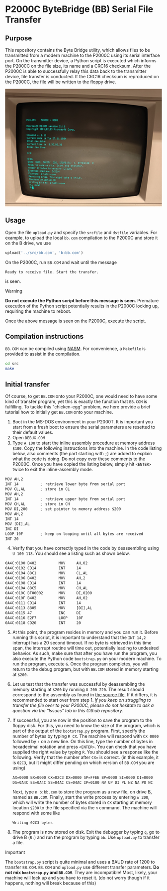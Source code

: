 # P2000C ByteBridge (BB) Serial File Transfer

## Purpose
This repository contains the Byte Bridge utility, which allows files to be
transmitted from a modern machine to the P2000C using its serial interface port.
On the transmitter device, a Python script is executed which informs the P2000C
on the file size, its name and a CRC16 checksum. After the P2000C is able to
successfully relay this data back to the transmitter device, file transfer is
conducted. If the CRC16 checksum is reproduced on the P2000C, the file will be
written to the floppy drive.

![file transfer over P2000C](img/p2000c-bytebridge-transfer.jpg)

## Usage

Open the file `upload.py` and specify the `srcfile` and `dstfile` variables. For
example, to upload the local `bb.com` compilation to the P2000C and store it
on the B drive, we use

```python
upload('../src/bb.com', 'b:bb.com')
```

On the P2000C, run `BB.COM` and wait until the message

```
Ready to receive file. Start the transfer.
```

is seen. 

> [!WARNING]  
> **Do not execute the Python script before this message is seen.**
> Premature execution of the Python script potentially results in the P2000C
> locking up, requiring the machine to reboot.

Once the above message is seen on the P2000C, execute the script.

## Compilation instructions

`BB.COM` can be compiled using [NASM](https://www.nasm.us/). For convenience,
a `Makefile` is provided to assist in the compilation.

```bash
cd src
make
```

## Initial transfer

Of course, to get `BB.COM` onto your P2000C, one would need to have some kind of
transfer program, yet this is exactly the function that `BB.COM` is fulfilling.
To tackle this "chicken-egg" problem, we here provide a brief tutorial how to
initially get `BB.COM` onto your machine.

1. Boot in the MS-DOS environment in your P2000T. It is important you start
   from a fresh boot to ensure the serial parameters are resetted to their
   default values.
2. Open `DEBUG.COM`
3. Type `A 100` to start the inline assembly procedure at memory address `$100`.
   Copy the following instructions into the machine. In the code listing below,
   also comments (the part starting with `;`) are added to explain what the code
   is doing. Do not copy over these comments to the P2000C. Once you have copied
   the listing below, simply hit `<ENTER>` twice to exit the inline-assembly
   mode.

```
MOV AH,2
INT 14          ; retrieve lower byte from serial port
MOV CL,AL       ; store in CL
MOV AH,2        
INT 14          ; retrieve upper byte from serial port
MOV CH,AL       ; store in CH
MOV DI,200      ; set pointer to memory address $200
MOV AH,2
INT 14
MOV [DI],AL
INC DI
LOOP 10F        ; keep on looping until all bytes are received
INT 20
```

4. Verify that you have correctly typed in the code by deassembling using
   `U 100 118`. You should see a listing such as shown below.

```
0A4C:0100 B402          MOV     AH,02
0A4C:0102 CD14          INT     14
0A4C:0104 88C1          MOV     CL,AL
0A4C:0106 B402          MOV     AH,2
0A4C:0108 CD14          INT     14
0A4C:010A 88C5          MOV     CH,AL
0A4C:010C BF00002       MOV     DI,0200
0A4C:010F B402          MOV     AH,02
0A4C:0111 CD14          INT     14
0A4C:0113 8805          MOV     [DI],AL
0A4C:0115 47            INC     DI
0A4C:0116 E2F7          LOOP    10F
0A4C:0118 CD20          INT     20
```

5. At this point, the program resides in memory and you can run it. Before
   running this script, it is important to understand that the `INT 14,2`
   interrupt has a 20 second timeout. If no byte is retrieved in this time span,
   the interrupt routine will time out, potentially leading to undesired
   behavior. As such, make sure that after you have run the program, you also
   execute the Python code `bootstrap.py` on your modern machine. To run the
   program, execute `G`. Once the program completes, you will return to the
   debug program, but with `BB.COM` stored in memory starting at `$200`.
6. Let us test that the transfer was successful by deassembling the memory
   starting at `$200` by running `U 200 220`. The result should correspond to
   the assembly as found in [the source file](src/bb.asm). If it differs, it is
   recommended to start over from step 1. *If you keep on struggling to transfer
   the file over to your P2000C, please do not hesitate to ask a question via
   the "Issues" tab in this Github repository.*
7. If successful, you are now in the position to save the program to the floppy
   disk. For this, you need to know the size of the program, which is part of
   the output of the `bootstrap.py` program. First, specify the number of bytes
   by typing `R CX`. The machine will respond with `CX 0000` followed by `:` on
   a new line. On this line, type the number of bytes in hexadecimal notation
   and press `<ENTER>`. You can check that you have supplied the right value by
   typing `R`. You should see a response like the following. Verify that the
   number after `CX=` is correct. (in this example, it is `02C3`, but it might
   differ pending on which version of `BB.COM` you are using)

   ```
   AX=0000 BX=0000 CX=02C3 DX=0000 SP=FFEE BP=0000 SI=0000 DI=0000
   DS=0A4C ES=0A4C SS=04AC CS=04AC IP=0100 NV UP DI PL NZ NA PO NC
   ```
   
   Next, type `n b:bb.com` to store the program as a new file, on drive B, named
   as `BB.COM`. Finally, start the write process by entering `w 200`, which will
   write the number of bytes stored in `CX` starting at memory location `$200`
   to the file specified via the `n` command. The machine will respond with some
   like

   ```
   Writing 02C3 bytes
   ```

8. The program is now stored on disk. Exit the debugger by typing `q`, go to
   drive B (`B:`) and run the program by typing `bb`. Use `upload.py` to
   transfer a file.

> [!IMPORTANT]  
> The `bootstrap.py` script is quite minimal and uses a BAUD rate of 1200 to
> transfer `BB.COM`. `BB.COM` and `upload.py` use different transfer parameters.
> **Do not mix `bootstrap.py` and `BB.COM`**. They are incompatible! Most,
> likely, your machine will lock up and you have to reset it. (do not worry
> though if it happens, nothing will break because of this)
